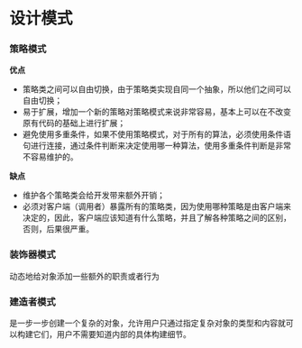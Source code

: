 # 设计模式

### 策略模式

**优点**

- 策略类之间可以自由切换，由于策略类实现自同一个抽象，所以他们之间可以自由切换；
- 易于扩展，增加一个新的策略对策略模式来说非常容易，基本上可以在不改变原有代码的基础上进行扩展；
- 避免使用多重条件，如果不使用策略模式，对于所有的算法，必须使用条件语句进行连接，通过条件判断来决定使用哪一种算法，使用多重条件判断是非常不容易维护的。

**缺点**

- 维护各个策略类会给开发带来额外开销；
- 必须对客户端（调用者）暴露所有的策略类，因为使用哪种策略是由客户端来决定的，因此，客户端应该知道有什么策略，并且了解各种策略之间的区别，否则，后果很严重。



### 装饰器模式

动态地给对象添加一些额外的职责或者行为



### 建造者模式

是一步一步创建一个复杂的对象，允许用户只通过指定复杂对象的类型和内容就可以构建它们，用户不需要知道内部的具体构建细节。

